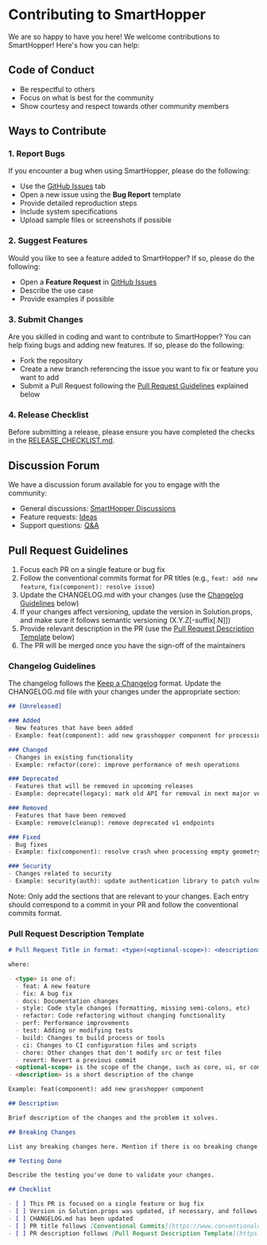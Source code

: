 # Contributing to SmartHopper

We are so happy to have you here! We welcome contributions to SmartHopper! Here's how you can help:

## Code of Conduct

- Be respectful to others
- Focus on what is best for the community
- Show courtesy and respect towards other community members

## Ways to Contribute

### 1. **Report Bugs**

If you encounter a bug when using SmartHopper, please do the following:

   - Use the [GitHub Issues](https://github.com/architects-toolkit/SmartHopper/issues/new/choose) tab
   - Open a new issue using the **Bug Report** template
   - Provide detailed reproduction steps
   - Include system specifications
   - Upload sample files or screenshots if possible

### 2. **Suggest Features**

Would you like to see a feature added to SmartHopper? If so, please do the following:

   - Open a **Feature Request** in [GitHub Issues](https://github.com/architects-toolkit/SmartHopper/issues/new/choose)
   - Describe the use case
   - Provide examples if possible

### 3. **Submit Changes**

Are you skilled in coding and want to contribute to SmartHopper? You can help fixing bugs and adding new features. If so, please do the following:

   - Fork the repository
   - Create a new branch referencing the issue you want to fix or feature you want to add
   - Submit a Pull Request following the [Pull Request Guidelines](#pull-request-guidelines) explained below

### 4. **Release Checklist**

Before submitting a release, please ensure you have completed the checks in the [RELEASE_CHECKLIST.md](RELEASE_CHECKLIST.md).

## Discussion Forum

We have a discussion forum available for you to engage with the community:
- General discussions: [SmartHopper Discussions](https://github.com/architects-toolkit/SmartHopper/discussions/categories/general)
- Feature requests: [Ideas](https://github.com/architects-toolkit/SmartHopper/discussions/categories/ideas)
- Support questions: [Q&A](https://github.com/architects-toolkit/SmartHopper/discussions/categories/q-a)

## Pull Request Guidelines

1. Focus each PR on a single feature or bug fix
2. Follow the conventional commits format for PR titles (e.g., `feat: add new feature`, `fix(component): resolve issue`)
3. Update the CHANGELOG.md with your changes (use the [Changelog Guidelines](#changelog-guidelines) below)
4. If your changes affect versioning, update the version in Solution.props, and make sure it follows semantic versioning (X.Y.Z[-suffix[.N]])
5. Provide relevant description in the PR (use the [Pull Request Description Template](#pull-request-description-template) below)
6. The PR will be merged once you have the sign-off of the maintainers

### Changelog Guidelines

The changelog follows the [Keep a Changelog](https://keepachangelog.com/en/1.1.0/) format. Update the CHANGELOG.md file with your changes under the appropriate section:

```markdown
## [Unreleased]

### Added
- New features that have been added
- Example: feat(component): add new grasshopper component for processing point clouds

### Changed
- Changes in existing functionality
- Example: refactor(core): improve performance of mesh operations

### Deprecated
- Features that will be removed in upcoming releases
- Example: deprecate(legacy): mark old API for removal in next major version

### Removed
- Features that have been removed
- Example: remove(cleanup): remove deprecated v1 endpoints

### Fixed
- Bug fixes
- Example: fix(component): resolve crash when processing empty geometry

### Security
- Changes related to security
- Example: security(auth): update authentication library to patch vulnerability
```

Note: Only add the sections that are relevant to your changes. Each entry should correspond to a commit in your PR and follow the conventional commits format.

### Pull Request Description Template

```markdown
# Pull Request Title in format: <type>(<optional-scope>): <description>

where:

- <type> is one of:
  - feat: A new feature
  - fix: A bug fix
  - docs: Documentation changes
  - style: Code style changes (formatting, missing semi-colons, etc)
  - refactor: Code refactoring without changing functionality
  - perf: Performance improvements
  - test: Adding or modifying tests
  - build: Changes to build process or tools
  - ci: Changes to CI configuration files and scripts
  - chore: Other changes that don't modify src or test files
  - revert: Revert a previous commit
- <optional-scope> is the scope of the change, such as core, ui, or components
- <description> is a short description of the change

Example: feat(component): add new grasshopper component

## Description

Brief description of the changes and the problem it solves.

## Breaking Changes

List any breaking changes here. Mention if there is no breaking change.

## Testing Done

Describe the testing you've done to validate your changes.

## Checklist

- [ ] This PR is focused on a single feature or bug fix
- [ ] Version in Solution.props was updated, if necessary, and follows semantic versioning
- [ ] CHANGELOG.md has been updated
- [ ] PR title follows [Conventional Commits](https://www.conventionalcommits.org/en/v1.1.0/) format
- [ ] PR description follows [Pull Request Description Template](https://github.com/architects-toolkit/SmartHopper/blob/main/CONTRIBUTING.md#pull-request-description-template)
```
